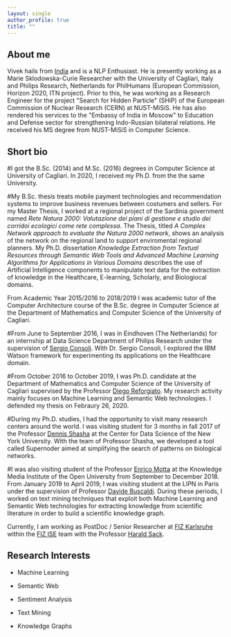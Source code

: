 ```yaml
---
layout: single
author_profile: true
title: ""
---
```



## About me

Vivek hails from [India](https://www.incredibleindia.org/content/incredible-india-v2/en.html) and is a NLP Enthusiast. He is presently working as a Marie Sklodowska-Curie Researcher with the University of Cagliari, Italy and Philips Research, Netherlands for PhilHumans (European Commission, Horizon 2020, ITN project). Prior to this, he was working as a Research Engineer for the project "Search for Hidden Particle" (SHiP) of the European Commission of Nuclear Research (CERN) at NUST-MiSiS. He has also rendered his services to the "Embassy of India in Moscow" to Education and Defense sector for strengthening Indo-Russian bilateral relations. He received his MS degree from NUST-MiSiS in Computer Science.

## Short bio

#I got the B.Sc. (2014) and M.Sc. (2016) degrees in Computer Science at University of Cagliari. In 2020, I received my Ph.D. from the the same University.

#My B.Sc. thesis treats mobile payment technologies and recommendation systems to improve business revenues between costumers and sellers. For my Master Thesis, I worked at a regional project of the Sardinia government named *Rete Natura 2000: Valutazione dei piani di gestione e studio dei corridoi ecologici come rete complessa*. The Thesis, titled *A Complex Network approach to evaluate the Natura 2000 network*, shows an analysis of the network on the regional land to support enviromental regional planners. My Ph.D. dissertation *Knowledge Extraction from Textual Resources through Semantic Web Tools and Advanced Machine Learning Algorithms for Applications in Various Domains* describes the use of Artificial Intelligence components to manipulate text data for the extraction of knowledge in the Healthcare, E-learning, Scholarly, and Biologiocal domains.

From Academic Year 2015/2016 to 2018/2019 I was academic tutor of the Computer Architecture course of the B.Sc. degree in Computer Science at the Department of Mathematics and Computer Science of the University of Cagliari.

#From June to September 2016, I was in Eindhoven (The Netherlands) for an internship at Data Science Department of Philips Research under the supervision of [Sergio Consoli](http://stlab.istc.cnr.it/stlab/staff/sergio-consoli/). With Dr. Sergio Consoli, I explored the IBM Watson framework for experimenting its applications on the Healthcare domain.

#From October 2016 to October 2019, I was Ph.D. candidate at the Department of Mathematics and Computer Science of the University of Cagliari supervised by the Professor [Diego Reforgiato](http://people.unica.it/diegoreforgiato/). My research activity mainly focuses on Machine Learning and Semantic Web technologies. I defended my thesis on Febraury 26, 2020.

#During my Ph.D. studies, I had the opportunity to visit many research centers around the world. I was visiting student for 3 months in fall 2017 of the Professor [Dennis Shasha](https://cs.nyu.edu/shasha/) at the Center for Data Science of the New York University. With the team of Professor Shasha, we developed a tool called Supernoder aimed at simplifying the search of patterns on biological networks.

#I was also visiting student of the Professor [Enrico Motta](http://people.kmi.open.ac.uk/motta/) at the Knowledge Media Institute of the Open University from September to December 2018. From January 2019 to April 2019, I was visiting student at the LIPN in Paris under the supervision of Professor [Davide Buscaldi](https://sites.google.com/site/davidebuscaldi/). During these periods, I worked on text mining techniques that exploit both Machine Learning and Semantic Web technologies for extracting knowledge from scientific literature in order to build a scientific knowledge graph. 

Currently, I am working as PostDoc / Senior Researcher at [FIZ Karlsruhe](https://www.fiz-karlsruhe.de/) within the [FIZ ISE](https://www.fiz-karlsruhe.de/en/forschung/information-service-engineering) team with the Professor [Harald Sack](https://www.fiz-karlsruhe.de/en/forschung/lebenslauf-prof-dr-harald-sack).
 
## Research Interests
- Machine Learning

- Semantic Web

- Sentiment Analysis

- Text Mining

- Knowledge Graphs


